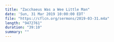 ```yaml
---
title: "Zacchaeus Was a Wee Little Man"
date: 'Sun, 31 Mar 2019 10:00:00 EDT'
file: "https://cflcn.org/sermons/2019-03-31.m4a"
length: "9472761"
duration: "39:10"
summary: ""
---
```

